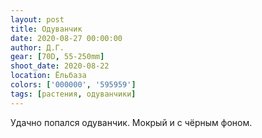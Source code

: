 ```yaml
---
layout: post
title: Одуванчик
date: 2020-08-27 00:00:00
author: Д.Г.
gear: [70D, 55-250mm]
shoot_date: 2020-08-22
location: Ёльбаза
colors: ['000000', '595959']
tags: [растения, одуванчики]
---
```

Удачно попался одуванчик. Мокрый и с чёрным фоном.
